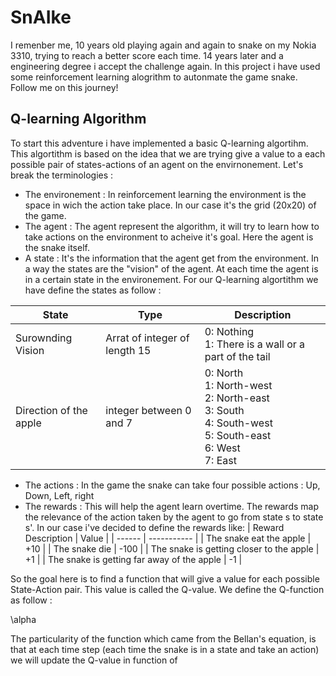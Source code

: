 # SnAIke

I remenber me, 10 years old playing again and again to snake on my Nokia 3310, trying to reach a better score each time. 14 years later and a engineering degree i accept the challenge again. In this project i have used some reinforcement learning alogrithm to autonmate the game snake. Follow me on this journey! 

## Q-learning Algorithm

To start this adventure i have implemented a basic Q-learning algortihm. This algortithm is based on the idea that we are trying give a value to a each possible pair of states-actions of an agent on the envirnonement. Let's break the terminologies : 
- The environement : In reinforcement learning the environment is the space in wich the action take place. In our case it's the grid (20x20) of the game.
- The agent : The agent represent the algorithm, it will try to learn how to take actions on the environment to acheive it's goal. Here the agent is the snake itself.
- A state : It's the information that the agent get from the environment. In a way the states are the "vision" of the agent. At each time the agent is in a certain state in the environement. For our Q-learning algortithm we have define the states as follow : 

| State | Type | Description |
| ------ | --- |----------- |
| Surownding Vision   | Arrat of integer of length 15 | 0: Nothing <br/> 1: There is a wall or a part of the tail  |
| Direction of the apple | integer between 0 and 7  | 0: North <br/> 1: North-west <br/> 2: North-east <br/> 3: South <br/> 4: South-west <br/> 5: South-east <br/> 6: West <br/> 7: East |

- The actions : In the game the snake can take four possible actions : Up, Down, Left, right
- The rewards :  This will help the agent learn overtime. The rewards map the relevance of the action taken by the agent to go from state s to state s'. In our case i've decided to define the rewards like: 
| Reward Description | Value |
| ------ | ----------- |
| The snake eat the apple | +10 |
| The snake die | -100 |
| The snake is getting closer to the apple | +1 |
| The snake is getting far away of the apple | -1 |

So the goal here is to find a function that will give a value for each possible State-Action pair. This value is called the Q-value. We define the Q-function as follow : 

\alpha


The particularity of the function which came from the Bellan's equation, is that at each time step (each time the snake is in a state and take an action) we will update the Q-value in function of 
